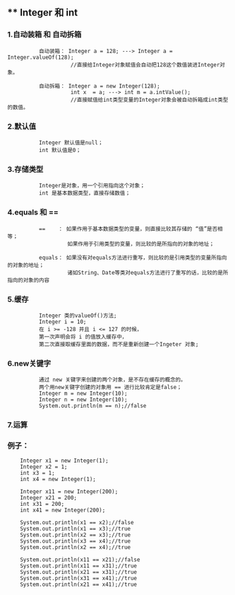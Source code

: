 

## ** Integer 和 int 

### 1.自动装箱 和 自动拆箱
              自动装箱： Integer a = 128; ---> Integer a = Integer.valueOf(128);  
                        //直接给Integer对象赋值会自动把128这个数值装进Integer对象。
              
              自动拆箱： Integer a = new Integer(128);
                        int x  = a; ---> int m = a.intValue();
                        //直接赋值给int类型变量的Integer对象会被自动拆箱成int类型的数值。
      
### 2.默认值
              Integer 默认值是null；
              int 默认值是0；
### 3.存储类型
              Integer是对象，用一个引用指向这个对象；
              int 是基本数据类型，直接存储数值；

### 4.equals 和 == 
              ==    ： 如果作用于基本数据类型的变量，则直接比较其存储的 “值”是否相等；
                       如果作用于引用类型的变量，则比较的是所指向的对象的地址；
                    
              equals： 如果没有对equals方法进行重写，则比较的是引用类型的变量所指向的对象的地址；
                       诸如String、Date等类对equals方法进行了重写的话，比较的是所指向的对象的内容

### 5.缓存
              Integer 类的valueOf()方法;
              Integer i = 10;
              在 i >= -128 并且 i <= 127 的时候，
              第一次声明会将 i 的值放入缓存中，
              第二次直接取缓存里面的数据，而不是重新创建一个Ingeter 对象;

### 6.new关键字
              通过 new 关键字来创建的两个对象，是不存在缓存的概念的。
              两个用new关键字创建的对象用 == 进行比较肯定是false；
              Integer m = new Integer(10);
              Integer n = new Integer(10);
              System.out.println(m == n);//false

### 7.运算

### 例子：
        Integer x1 = new Integer(1);
        Integer x2 = 1;
        int x3 = 1;
        int x4 = new Integer(1);

        Integer x11 = new Integer(200);
        Integer x21 = 200;
        int x31 = 200;
        int x41 = new Integer(200);

        System.out.println(x1 == x2);//false
        System.out.println(x1 == x3);//true
        System.out.println(x2 == x3);//true
        System.out.println(x3 == x4);//true
        System.out.println(x2 == x4);//true

        System.out.println(x11 == x21);//false
        System.out.println(x11 == x31);//true
        System.out.println(x21 == x31);//true
        System.out.println(x31 == x41);//true
        System.out.println(x21 == x41);//true
